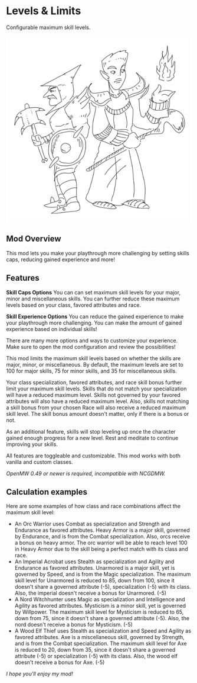 # Levels & Limits

Configurable maximum skill levels.

![Two n'wahs pondering their class choices](images/nwahs.png "Two n'wahs pondering their class choices")

## Mod Overview

This mod lets you make your playthrough more challenging by setting skills caps, reducing gained experience and more!

## Features

**Skill Caps Options** You can can set maximum skill levels for your major, minor and miscellaneous skills. You can further reduce these maximum levels based on your class, favored attributes and race.

**Skill Experience Options** You can reduce the gained experience to make your playthrough more challenging. You can make the amount of gained experience based on individual skills!

There are many more options and ways to customize your experience. Make sure to open the mod configuration and review the possibilities!


This mod limits the maximum skill levels based on whether the skills are major, minor, or miscellaneous. By default, the maximum levels are set to 100 for major skills, 75 for minor skills, and 35 for miscellaneous skills.

Your class specialization, favored attributes, and race skill bonus further limit your maximum skill levels. Skills that do not match your specialization will have a reduced maximum level. Skills not governed by your favored attributes will also have a reduced maximum level. Also, skills not matching a skill bonus from your chosen Race will also receive a reduced maximum skill level. The skill bonus amount doesn't matter, only if there is a bonus or not.

As an additional feature, skills will stop leveling up once the character gained enough progress for a new level. Rest and meditate to continue improving your skills.

All features are toggleable and customizable. This mod works with both vanilla and custom classes.

*OpenMW 0.49 or newer is required, incompatible with NCGDMW.*

## Calculation examples

Here are some examples of how class and race combinations affect the maximum skill level:

* An Orc Warrior uses Combat as specialization and Strength and Endurance as favored attributes. Heavy Armor is a major skill, governed by Endurance, and is from the Combat specialization. Also, orcs receive a bonus on heavy armor. The orc warrior will be able to reach level 100 in Heavy Armor due to the skill being a perfect match with its class and race.
* An Imperial Acrobat uses Stealth as specialization and Agility and Endurance as favored attributes. Unarmored is a major skill, yet is governed by Speed, and is from the Magic specialization. The maximum skill level for Unarmored is reduced to 85, down from 100, since it doesn't share a governed attribute (-5), specialization (-5) with its class. Also, the imperial doesn't receive a bonus for Unarmored. (-5)
* A Nord Witchhunter uses Magic as specialization and Intelligence and Agility as favored attributes. Mysticism is a minor skill, yet is governed by Willpower. The maximum skill level for Mysticism is reduced to 65, down from 75, since it doesn't share a governed attribute (-5). Also, the nord doesn't receive a bonus for Mysticism. (-5)
* A Wood Elf Thief uses Stealth as specialization and Speed and Agility as favored attributes. Axe is a miscellaneous skill, governed by Strength, and is from the Combat specialization. The maximum skill level for Axe is reduced to 20, down from 35, since it doesn't share a governed attribute (-5) or specialization (-5) with its class. Also, the wood elf doesn't receive a bonus for Axe. (-5)

*I hope you'll enjoy my mod!*
